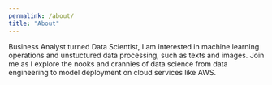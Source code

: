 ```yaml
---
permalink: /about/
title: "About"
---
```


Business Analyst turned Data Scientist, I am interested in machine learning operations and unstuctured data processing, such as texts and images. Join me as I explore the nooks and crannies of data science from data engineering to model deployment on cloud services like AWS.